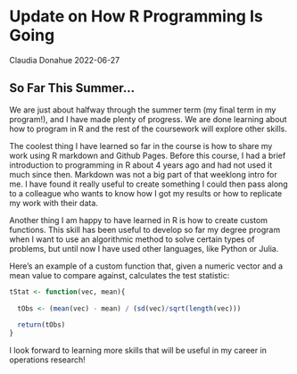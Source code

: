 Update on How R Programming Is Going
================
Claudia Donahue
2022-06-27

## So Far This Summer…

We are just about halfway through the summer term (my final term in my
program!), and I have made plenty of progress. We are done learning
about how to program in R and the rest of the coursework will explore
other skills.

The coolest thing I have learned so far in the course is how to share my
work using R markdown and Github Pages. Before this course, I had a
brief introduction to programming in R about 4 years ago and had not
used it much since then. Markdown was not a big part of that weeklong
intro for me. I have found it really useful to create something I could
then pass along to a colleague who wants to know how I got my results or
how to replicate my work with their data.

Another thing I am happy to have learned in R is how to create custom
functions. This skill has been useful to develop so far my degree
program when I want to use an algorithmic method to solve certain types
of problems, but until now I have used other languages, like Python or
Julia.

Here’s an example of a custom function that, given a numeric vector and
a mean value to compare against, calculates the test statistic:

``` r
tStat <- function(vec, mean){
  
  tObs <- (mean(vec) - mean) / (sd(vec)/sqrt(length(vec)))
  
  return(tObs)
}
```

I look forward to learning more skills that will be useful in my career
in operations research!
